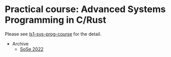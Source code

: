 # Practical course: Advanced Systems Programming in C/Rust
Please see [ls1-sys-prog-course](https://github.com/ls1-sys-prog-course/docs) for the detail.

- Archive
    - [SoSe 2022](https://github.com/ls1-sys-prog-course-archive-SoSe22/docs)

